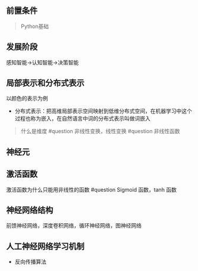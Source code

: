 ## 前置条件
> Python基础
## 发展阶段
感知智能->认知智能->决策智能

## 局部表示和分布式表示
以颜色的表示为例
- 分布式表示：把高维局部表示空间映射到低维分布式空间，在机器学习中这个过程也称为嵌入，在自然语言中词的分布式表示叫做词嵌入

> 什么是维度 #question
  非线性变换，线性变换 #question
  非线性函数
## 神经元
## 激活函数
激活函数为什么只能用非线性的函数 #question
Sigmoid 函数，tanh 函数

## 神经网络结构
前馈神经网络，深度卷积网络，循环神经网络，图神经网络

## 人工神经网络学习机制
- 反向传播算法